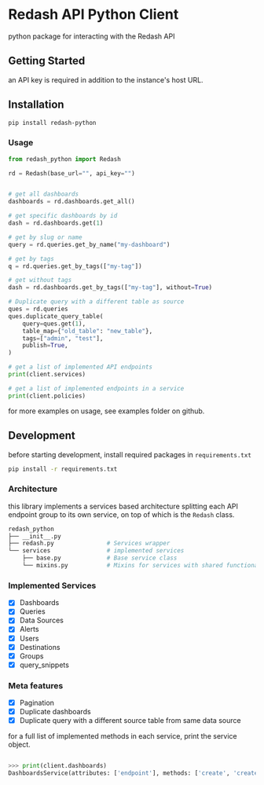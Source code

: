 # Redash API Python Client

python package for interacting with the Redash API

## Getting Started

an API key is required in addition to the instance's host URL.

## Installation

```bash
pip install redash-python
```

### Usage

```python
from redash_python import Redash

rd = Redash(base_url="", api_key="")


# get all dashboards
dashboards = rd.dashboards.get_all()

# get specific dashboards by id
dash = rd.dashboards.get(1)

# get by slug or name
query = rd.queries.get_by_name("my-dashboard")

# get by tags
q = rd.queries.get_by_tags(["my-tag"])

# get without tags
dash = rd.dashboards.get_by_tags(["my-tag"], without=True)

# Duplicate query with a different table as source
ques = rd.queries
ques.duplicate_query_table(
    query=ques.get(1),
    table_map={"old_table": "new_table"},
    tags=["admin", "test"],
    publish=True,
)

# get a list of implemented API endpoints
print(client.services)

# get a list of implemented endpoints in a service
print(client.policies)
```

for more examples on usage, see examples folder on github.

## Development

before starting development, install required packages in `requirements.txt`

```bash
pip install -r requirements.txt
```

### Architecture

this library implements a services based architecture splitting each API
endpoint group to its own service, on top of which is the `Redash` class.

```bash
redash_python
├── __init__.py
├── redash.py               # Services wrapper
└── services                # implemented services
    ├── base.py             # Base service class
    └── mixins.py           # Mixins for services with shared functionality
```

### Implemented Services

- [x] Dashboards
- [x] Queries
- [x] Data Sources
- [x] Alerts
- [x] Users
- [x] Destinations
- [x] Groups
- [x] query_snippets

### Meta features

- [x] Pagination
- [x] Duplicate dashboards
- [x] Duplicate query with a different source table from same data source

for a full list of implemented methods in each service, print the service
object.

```python

>>> print(client.dashboards)
DashboardsService(attributes: ['endpoint'], methods: ['create', 'create_widget', 'delete', 'duplicate', 'exists', 'favorite', 'favorited', 'get', 'get_all', 'get_by_name', 'get_by_tags', 'get_id', 'get_slug', 'paginate', 'publish', 'refresh', 'share', 'unfavorite', 'unpublish', 'update'])
```
